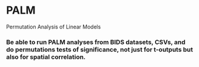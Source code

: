 # PALM
Permutation Analysis of Linear Models

### Be able to run PALM analyses from BIDS datasets, CSVs, and do permutations tests of significance, not just for t-outputs but also for spatial correlation.
